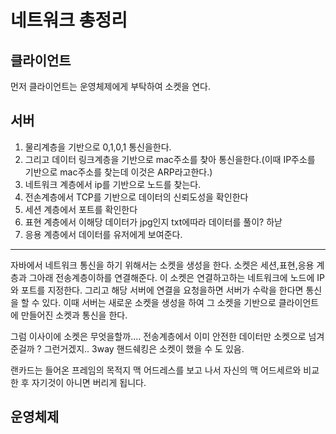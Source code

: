 # 네트워크 총정리

## 클라이언트

먼저 클라이언트는 운영체제에게 부탁하여 소켓을 연다.

## 서버

1. 물리계층을 기반으로 0,1,0,1 통신을한다. 
2. 그리고 데이터 링크계층을 기반으로 mac주소를 찾아 통신을한다.(이때 IP주소를 기반으로 mac주소를 찾는데 이것은 ARP라고한다.)
3. 네트워크 계층에서 ip를 기반으로 노드를 찾는다.
4. 전손계층에서 TCP를 기반으로 데이터의 신뢰도성을 확인한다
5. 세션 계층에서 포트를 확인한다
6. 표현 계층에서 이해당 데이터가 jpg인지 txt에따라 데이터를 풀이? 하낟
7. 응용 계층에서 데이터를 유저에게 보여준다.



----

자바에서 네트워크 통신을 하기 위해서는 소켓을 생성을 한다. 소켓은 세션,표현,응용 계층과 그아래 전송계층이하를 연결해준다. 이 소켓은 연결하고하는 네트워크에 노드에 IP와 포트를 지정한다. 그리고 해당 서버에 연결을 요청을하면 서버가 수락을 한다면 통신을 할 수 있다. 이때 서버는 새로운 소켓을 생성을 하여 그 소켓을 기반으로 클라이언트에 만들어진 소켓과 통신을 한다. 

그럼 이사이에 소켓은 무엇을할까.... 전송계층에서 이미 안전한 데이터만 소켓으로 넘겨준걸까 ? 그런거겠지.. 3way 핸드쉐킹은 소켓이 했을 수 도 있음.



랜카드는 들어온 프레임의 목적지 맥 어드레스를 보고 나서 자신의 맥 어드세르와 비교한 후 자기것이 아니면 버리게 됩니다.

## 운영체제